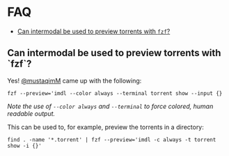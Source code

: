 FAQ
===


- [Can intermodal be used to preview torrents with `fzf`?](#fzf-preview)



<h2 name="fzf-preview">
Can intermodal be used to preview torrents with `fzf`?
</h2>

Yes! [@mustaqimM](https://github.com/mustaqimM) came up with the following:

    fzf --preview='imdl --color always --terminal torrent show --input {}

_Note the use of `--color always` and `--terminal` to force colored, human readable output._

This can be used to, for example, preview the torrents in a directory:

    find . -name '*.torrent' | fzf --preview='imdl -c always -t torrent show -i {}'
